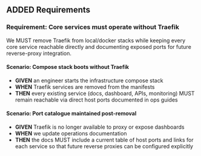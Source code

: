 ## ADDED Requirements
### Requirement: Core services must operate without Traefik
We MUST remove Traefik from local/docker stacks while keeping every core service reachable directly and documenting exposed ports for future reverse-proxy integration.

#### Scenario: Compose stack boots without Traefik
- **GIVEN** an engineer starts the infrastructure compose stack
- **WHEN** Traefik services are removed from the manifests
- **THEN** every existing service (docs, dashboard, APIs, monitoring) MUST remain reachable via direct host ports documented in ops guides

#### Scenario: Port catalogue maintained post-removal
- **GIVEN** Traefik is no longer available to proxy or expose dashboards
- **WHEN** we update operations documentation
- **THEN** the docs MUST include a current table of host ports and links for each service so that future reverse proxies can be configured explicitly
